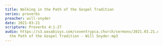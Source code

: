 ```yaml
---
title: Walking in the Path of the Gospel Tradition
series: proverbs
preacher: will-snyder
date: 2021-03-21
scripture: Proverbs 4:1-27
audio: https://s3.wasabisys.com/coventrypca.church/sermons/2021.03.21.A Walking in
  the Path of the Gospel Tradition - Will Snyder.mp3
---
```


